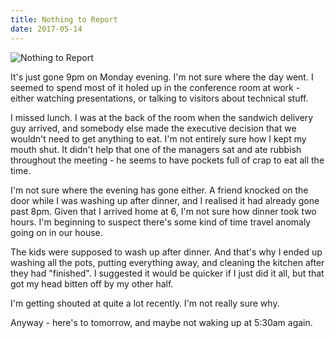 ```yaml
---
title: Nothing to Report
date: 2017-05-14
---
```


![Nothing to Report](https://source.unsplash.com/s9CC2SKySJM/1600x900)

It's just gone 9pm on Monday evening. I'm not sure where the day went. I seemed to spend most of it holed up in the conference room at work - either watching presentations, or talking to visitors about technical stuff.

I missed lunch. I was at the back of the room when the sandwich delivery guy arrived, and somebody else made the executive decision that we wouldn't need to get anything to eat. I'm not entirely sure how I kept my mouth shut. It didn't help that one of the managers sat and ate rubbish throughout the meeting - he seems to have pockets full of crap to eat all the time.

I'm not sure where the evening has gone either. A friend knocked on the door while I was washing up after dinner, and I realised it had already gone past 8pm. Given that I arrived home at 6, I'm not sure how dinner took two hours. I'm beginning to suspect there's some kind of time travel anomaly going on in our house.

The kids were supposed to wash up after dinner. And that's why I ended up washing all the pots, putting everything away, and cleaning the kitchen after they had "finished". I suggested it would be quicker if I just did it all, but that got my head bitten off by my other half.

I'm getting shouted at quite a lot recently. I'm not really sure why.

Anyway - here's to tomorrow, and maybe not waking up at 5:30am again.